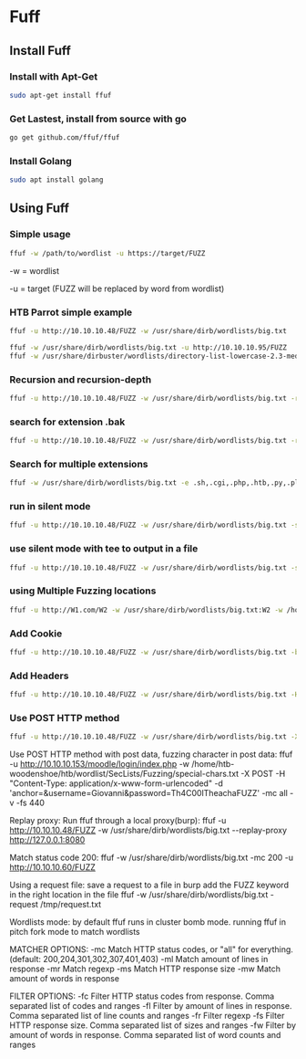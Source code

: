 # Fuff

## Install Fuff

### Install with Apt-Get

```bash
sudo apt-get install ffuf
```

### Get Lastest, install from source with go

```bash
go get github.com/ffuf/ffuf
```

### Install Golang

```bash
sudo apt install golang
```

## Using Fuff

### Simple usage

```bash
ffuf -w /path/to/wordlist -u https://target/FUZZ
```

-w    = wordlist

-u    = target (FUZZ will be replaced by word from wordlist)

### HTB Parrot simple example

```bash
ffuf -u http://10.10.10.48/FUZZ -w /usr/share/dirb/wordlists/big.txt

ffuf -w /usr/share/dirb/wordlists/big.txt -u http://10.10.10.95/FUZZ
ffuf -w /usr/share/dirbuster/wordlists/directory-list-lowercase-2.3-medium.txt -u https://10.10.10.60/FUZZ
```

### Recursion and recursion-depth

```bash
ffuf -u http://10.10.10.48/FUZZ -w /usr/share/dirb/wordlists/big.txt -recursion -recursion-depth 3
```

### search for extension .bak

```bash
ffuf -u http://10.10.10.48/FUZZ -w /usr/share/dirb/wordlists/big.txt -recursion -e .bak
```

### Search for multiple extensions

```bash
ffuf -w /usr/share/dirb/wordlists/big.txt -e .sh,.cgi,.php,.htb,.py,.pl -u http://10.10.10.56/cgi-bin/FUZZ
```

### run in silent mode

```bash
ffuf -u http://10.10.10.48/FUZZ -w /usr/share/dirb/wordlists/big.txt -s
```

### use silent mode with tee to output in a file

```bash
ffuf -u http://10.10.10.48/FUZZ -w /usr/share/dirb/wordlists/big.txt -s | tee ./output.txt
```

### using Multiple Fuzzing locations

```bash
ffuf -u http://W1.com/W2 -w /usr/share/dirb/wordlists/big.txt:W2 -w /home/user/domains.txt:W1
```

### Add Cookie

```bash
ffuf -u http://10.10.10.48/FUZZ -w /usr/share/dirb/wordlists/big.txt -b "NAME1=VALUE1;NAME2=VALUE2;NAME3=VALUE3"
```

### Add Headers

```bash
ffuf -u http://10.10.10.48/FUZZ -w /usr/share/dirb/wordlists/big.txt -H "NAME1=VALUE1;NAME2=VALUE2;NAME3=VALUE3"
```

### Use POST HTTP method

```bash
ffuf -u http://10.10.10.48/FUZZ -w /usr/share/dirb/wordlists/big.txt -X POST
```

Use POST HTTP method with post data, fuzzing character in post data:
ffuf -u http://10.10.10.153/moodle/login/index.php -w /home/htb-woodenshoe/htb/wordlist/SecLists/Fuzzing/special-chars.txt -X POST -H "Content-Type: application/x-www-form-urlencoded" -d 'anchor=&username=Giovanni&password=Th4C00lTheachaFUZZ' -mc all -v -fs 440


Replay proxy:
Run ffuf through a local proxy(burp):
ffuf -u http://10.10.10.48/FUZZ -w /usr/share/dirb/wordlists/big.txt --replay-proxy http://127.0.0.1:8080



Match status code 200:
ffuf -w /usr/share/dirb/wordlists/big.txt -mc 200 -u http://10.10.10.60/FUZZ




Using a request file:
save a request to a file in burp
add the FUZZ keyword in the right location in the file
ffuf -w /usr/share/dirb/wordlists/big.txt -request /tmp/request.txt


Wordlists mode:
by default ffuf runs in cluster bomb mode.
running ffuf in pitch fork mode to match wordlists


MATCHER OPTIONS:
  -mc              Match HTTP status codes, or "all" for everything. (default: 200,204,301,302,307,401,403)
  -ml              Match amount of lines in response
  -mr              Match regexp
  -ms              Match HTTP response size
  -mw              Match amount of words in response

FILTER OPTIONS:
  -fc              Filter HTTP status codes from response. Comma separated list of codes and ranges
  -fl              Filter by amount of lines in response. Comma separated list of line counts and ranges
  -fr              Filter regexp
  -fs              Filter HTTP response size. Comma separated list of sizes and ranges
  -fw              Filter by amount of words in response. Comma separated list of word counts and ranges
